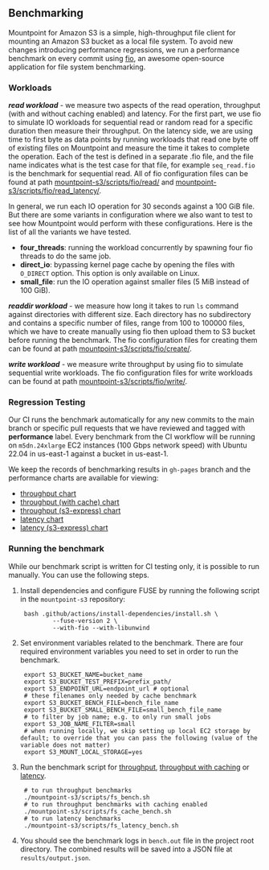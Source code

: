 ## Benchmarking

Mountpoint for Amazon S3 is a simple, high-throughput file client for mounting an Amazon S3 bucket as a local file system.
To avoid new changes introducing performance regressions, we run a performance benchmark on every commit using [fio](https://github.com/axboe/fio), an awesome open-source application for file system benchmarking.

### Workloads

***read workload*** - we measure two aspects of the read operation, throughput (with and without caching enabled) and latency. For the first part, we use fio to simulate IO workloads for sequential read or random read for a specific duration then measure their throughput. On the latency side, we are using time to first byte as data points by running workloads that read one byte off of existing files on Mountpoint and measure the time it takes to complete the operation. Each of the test is defined in a separate .fio file, and the file name indicates what is the test case for that file, for example `seq_read.fio` is the benchmark for sequential read. All of fio configuration files can be found at path [mountpoint-s3/scripts/fio/read/](../mountpoint-s3/scripts/fio/read) and [mountpoint-s3/scripts/fio/read_latency/](../mountpoint-s3/scripts/fio/read_latency).

In general, we run each IO operation for 30 seconds against a 100 GiB file. But there are some variants in configuration where we also want to test to see how Mountpoint would perform with these configurations. Here is the list of all the variants we have tested.

* **four_threads**: running the workload concurrently by spawning four fio threads to do the same job.
* **direct_io**: bypassing kernel page cache by opening the files with `O_DIRECT` option. This option is only available on Linux.
* **small_file**: run the IO operation against smaller files (5 MiB instead of 100 GiB).

***readdir workload*** - we measure how long it takes to run `ls` command against directories with different size. Each directory has no subdirectory and contains a specific number of files, range from 100 to 100000 files, which we have to create manually using fio then upload them to S3 bucket before running the benchmark. The fio configuration files for creating them can be found at path [mountpoint-s3/scripts/fio/create/](../mountpoint-s3/scripts/fio/create).

***write workload*** - we measure write throughput by using fio to simulate sequential write workloads. The fio configuration files for write workloads can be found at path [mountpoint-s3/scripts/fio/write/](../mountpoint-s3/scripts/fio/write).

### Regression Testing
Our CI runs the benchmark automatically for any new commits to the main branch or specific pull requests that we have reviewed and tagged with **performance** label. Every benchmark from the CI workflow will be running on `m5dn.24xlarge` EC2 instances (100 Gbps network speed) with Ubuntu 22.04 in us-east-1 against a bucket in us-east-1.

We keep the records of benchmarking results in `gh-pages` branch and the performance charts are available for viewing:
- [throughput chart](https://awslabs.github.io/mountpoint-s3/dev/bench/)
- [throughput (with cache) chart](https://awslabs.github.io/mountpoint-s3/dev/cache_bench/)
- [throughput (s3-express) chart](https://awslabs.github.io/mountpoint-s3/dev/s3-express/bench)
- [latency chart](https://awslabs.github.io/mountpoint-s3/dev/latency_bench/)
- [latency (s3-express) chart](https://awslabs.github.io/mountpoint-s3/dev/s3-express/latency_bench/)

### Running the benchmark
While our benchmark script is written for CI testing only, it is possible to run manually.
You can use the following steps.

1. Install dependencies and configure FUSE by running the following script in the `mountpoint-s3` repository:

        bash .github/actions/install-dependencies/install.sh \
                --fuse-version 2 \
                --with-fio --with-libunwind

2. Set environment variables related to the benchmark. There are four required environment variables you need to set in order to run the benchmark.

        export S3_BUCKET_NAME=bucket_name
        export S3_BUCKET_TEST_PREFIX=prefix_path/
        export S3_ENDPOINT_URL=endpoint_url # optional
        # these filenames only needed by cache benchmark
        export S3_BUCKET_BENCH_FILE=bench_file_name
        export S3_BUCKET_SMALL_BENCH_FILE=small_bench_file_name
        # to filter by job name; e.g. to only run small jobs
        export S3_JOB_NAME_FILTER=small
        # when running locally, we skip setting up local EC2 storage by default; to override that you can pass the following (value of the variable does not matter)
        export S3_MOUNT_LOCAL_STORAGE=yes

3. Run the benchmark script for [throughput](../mountpoint-s3/scripts/fs_bench.sh), [throughput with caching](../mountpoint-s3/scripts/fs_cache_bench.sh) or [latency](../mountpoint-s3/scripts/fs_latency_bench.sh).

        # to run throughput benchmarks
        ./mountpoint-s3/scripts/fs_bench.sh
        # to run throughput benchmarks with caching enabled
        ./mountpoint-s3/scripts/fs_cache_bench.sh
        # to run latency benchmarks
        ./mountpoint-s3/scripts/fs_latency_bench.sh

4. You should see the benchmark logs in `bench.out` file in the project root directory. The combined results will be saved into a JSON file at `results/output.json`.
